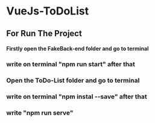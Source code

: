 # VueJs-ToDoList
## For Run The Project 
#### Firstly open the FakeBack-end folder and go to terminal
### write on terminal "npm run start" after that
### Open the ToDo-List folder and go to terminal 
### write on terminal "npm instal --save" after that
### write "npm run serve"
